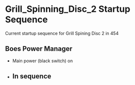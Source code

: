 # Grill_Spinning_Disc_2 Startup Sequence
 
 Current startup sequence for Grill Spining Disc 2 in 454

## Boes Power Manager ##

- Main power (black switch) on
- In sequence
  - 

